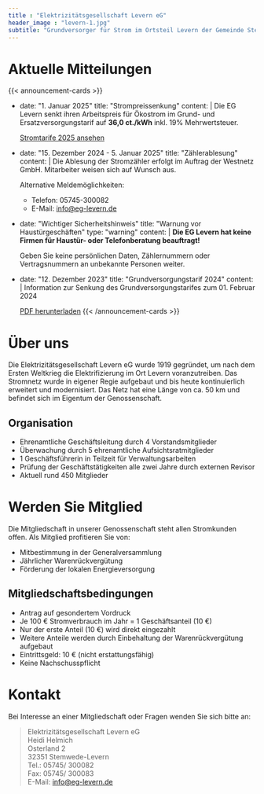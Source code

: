 ```yaml
---
title : "Elektrizitätsgesellschaft Levern eG"
header_image : "levern-1.jpg"
subtitle: "Grundversorger für Strom im Ortsteil Levern der Gemeinde Stemwede"
---
```


# Aktuelle Mitteilungen

{{< announcement-cards >}}
- date: "1. Januar 2025"
  title: "Strompreissenkung"
  content: |
    Die EG Levern senkt ihren Arbeitspreis für Ökostrom im Grund- und Ersatzversorgungstarif auf **36,0 ct./kWh** inkl. 19% Mehrwertsteuer.

    [Stromtarife 2025 ansehen](/tarife/2025/)

- date: "15. Dezember 2024 - 5. Januar 2025"
  title: "Zählerablesung"
  content: |
    Die Ablesung der Stromzähler erfolgt im Auftrag der Westnetz GmbH. Mitarbeiter weisen sich auf Wunsch aus.

    Alternative Meldemöglichkeiten:
    * Telefon: 05745-300082
    * E-Mail: [info@eg-levern.de](mailto:info@eg-levern.de)

- date: "Wichtiger Sicherheitshinweis"
  title: "Warnung vor Haustürgeschäften"
  type: "warning"
  content: |
    **Die EG Levern hat keine Firmen für Haustür- oder Telefonberatung beauftragt!**

    Geben Sie keine persönlichen Daten, Zählernummern oder Vertragsnummern an unbekannte Personen weiter.

- date: "12. Dezember 2023"
  title: "Grundversorgungstarif 2024"
  content: |
    Information zur Senkung des Grundversorgungstarifes zum 01. Februar 2024

    [PDF herunterladen](/pdf/2023-12-12-Information-zur-Senkung-des-Grundversorgungstarifes.pdf)
{{< /announcement-cards >}}

# Über uns

Die Elektrizitätsgesellschaft Levern eG wurde 1919 gegründet, um nach dem Ersten Weltkrieg die
Elektrifizierung im Ort Levern voranzutreiben. Das Stromnetz wurde in eigener
Regie aufgebaut und bis heute kontinuierlich erweitert und modernisiert. Das
Netz hat eine Länge von ca. 50 km und befindet sich im Eigentum der
Genossenschaft.

## Organisation
- Ehrenamtliche Geschäftsleitung durch 4 Vorstandsmitglieder
- Überwachung durch 5 ehrenamtliche Aufsichtsratmitglieder
- 1 Geschäftsführerin in Teilzeit für Verwaltungsarbeiten
- Prüfung der Geschäftstätigkeiten alle zwei Jahre durch externen Revisor
- Aktuell rund 450 Mitglieder

# Werden Sie Mitglied

Die Mitgliedschaft in unserer Genossenschaft steht allen Stromkunden offen. Als Mitglied profitieren Sie von:
- Mitbestimmung in der Generalversammlung
- Jährlicher Warenrückvergütung
- Förderung der lokalen Energieversorgung

## Mitgliedschaftsbedingungen
- Antrag auf gesondertem Vordruck
- Je 100 € Stromverbrauch im Jahr = 1 Geschäftsanteil (10 €)
- Nur der erste Anteil (10 €) wird direkt eingezahlt
- Weitere Anteile werden durch Einbehaltung der Warenrückvergütung aufgebaut
- Eintrittsgeld: 10 € (nicht erstattungsfähig)
- Keine Nachschusspflicht

# Kontakt

Bei Interesse an einer Mitgliedschaft oder Fragen wenden Sie sich bitte an:

> Elektrizitätsgesellschaft Levern eG  
> Heidi Helmich  
> Osterland 2  
> 32351 Stemwede-Levern  
> Tel.: 05745/ 300082  
> Fax: 05745/ 300083  
> E-Mail: [info@eg-levern.de](mailto:info@eg-levern.de)
